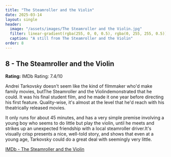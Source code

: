 ```yaml
---
title: "The Steamroller and the Violin"
date: 2025-03-14
layout: single
header:
  image: "/assets/images/The Steamroller and the Violin.jpg"
  filter: linear-gradient(rgba(255, 0, 0, 0.5), rgba(0, 255, 255, 0.5))
  caption: "A still from The Steamroller and the Violin"
order: 8
---
```


## 8 - The Steamroller and the Violin

**Rating:** IMDb Rating: 7.4/10

Andrei Tarkovsky doesn't seem like the kind of filmmaker who'd make family movies, butThe Steamroller and the Violindemonstrated that he could. It was his final student film, and he made it one year before directing his first feature. Quality-wise, it's almost at the level that he'd reach with his theatrically released movies.

It only runs for about 45 minutes, and has a very simple premise involving a young boy who seems to do little but play the violin, until he meets and strikes up an unexpected friendship with a local steamroller driver.It's visually crisp presents a nice, well-told story, and shows that even at a young age, Tarkovsky could do a great deal with seemingly very little.

[IMDb - The Steamroller and the Violin](https://m.imdb.com/title/tt0053987/)
